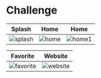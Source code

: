 # Challenge

| Splash | Home | Home |
| ------------- | ------------- | ------------- |
| ![splash](https://github.com/arif-cloud/Challenge-UniversitiesApp/assets/73065590/a0549436-5729-4f33-9a14-37e36572160d) | ![home](https://github.com/arif-cloud/Challenge-UniversitiesApp/assets/73065590/b97c5133-744b-4f71-8c34-aff03cb24bbd) | ![home1](https://github.com/arif-cloud/Challenge-UniversitiesApp/assets/73065590/a0789ba1-f001-409e-934c-358da7f93041) |

| Favorite | Website |
| ------------- | ------------- |
| ![favorite](https://github.com/arif-cloud/Challenge-UniversitiesApp/assets/73065590/1b1828dd-15b8-4052-a028-fba49b90e077) | ![website](https://github.com/arif-cloud/Challenge-UniversitiesApp/assets/73065590/dae9ac3a-b418-4a4b-8607-f46f5b2d478f) |
